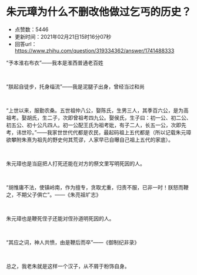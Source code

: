 # 朱元璋为什么不删改他做过乞丐的历史？
- 点赞数：5446
- 更新时间：2021年02月21日15时16分07秒
- 回答url：https://www.zhihu.com/question/319334362/answer/1741488333
<body>
 <p data-pid="uPKG2LMF">“予本淮右布衣”——我本是淮西普通老百姓</p>
 <p class="ztext-empty-paragraph"><br></p>
 <p data-pid="8N_436Yr">“朕起自徒步，托身缁流”——我是泥腿子出身，曾经当过和尚</p>
 <p class="ztext-empty-paragraph"><br></p>
 <p data-pid="ISj0a9J1">“上世以来，服勤农桑。五世祖仲八公，娶陈氏，生男三人，其季百六公，是为高祖考。娶胡氏，生二子，次即曾祖考四九公。娶侯氏，生子曰：初一公、初二公、初五公、初十公凡四人。初一公配王氏为祖考妣，有子二人，长五一公，次即先考，讳世珍。”——我家世世代代都是农民，最起码祖上五代都是（所以记载朱元璋欲攀附朱熹为祖先的野史何其荒谬，人家早已自曝自己祖上五代的家底）。</p>
 <p class="ztext-empty-paragraph"><br></p>
 <p data-pid="-mWBgxpH">朱元璋也是当庭把人打死还能在对方的祭文里写明死因的人。</p>
 <p class="ztext-empty-paragraph"><br></p>
 <p data-pid="JuE98VDg">“胡惟庸不法，使镇岭南，作为擅专，贪取尤重，归责不服，已非一时！朕怒而鞭之，不期父子俱亡”。——《朱亮祖圹志》</p>
 <p class="ztext-empty-paragraph"><br></p>
 <p data-pid="1dJ8Lunp">朱元璋也是鞭死侄子还能对侄孙道明死因的人。</p>
 <p class="ztext-empty-paragraph"><br></p>
 <p data-pid="FFPNEZXZ">“其应之词，神人共愤，由是鞭后而卒”——《御制纪非录》</p>
 <p class="ztext-empty-paragraph"><br></p>
 <p data-pid="Zey6hcUG">总之，我老朱就是这样一个汉子，从不屑于粉饰自身。</p>
</body>